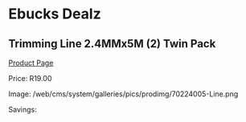 
# Ebucks Dealz
## Trimming Line 2.4MMx5M (2) Twin Pack
[Product Page](https://www.ebucks.com/web/shop/productSelected.do?prodId=1200604103&catId=370101825)

Price: R19.00

Image: /web/cms/system/galleries/pics/prodimg/70224005-Line.png

Savings: 


	